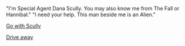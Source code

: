 "I'm Special Agent Dana Scully. You may also know me from The Fall or Hannibal."
"I need your help. This man beside me is an Alien."

[Go with Scully](go-with-scully/talk-aside.md)

[Drive away](hop-into-car/drive.md)